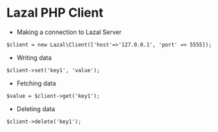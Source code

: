 # Lazal PHP Client

- Making a connection to Lazal Server

```
$client = new Lazal\Client(['host'=>'127.0.0.1', 'port' => 5555]);
```

- Writing data

```
$client->set('key1', 'value');
```

- Fetching data

```
$value = $client->get('key1');
```

- Deleting data

```
$client->delete('key1');
```